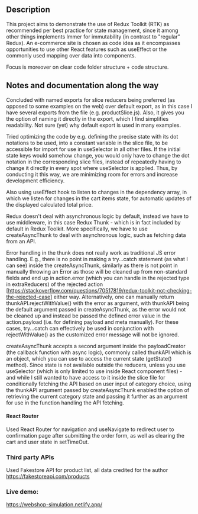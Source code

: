 ## Description
This project aims to demonstrate the use of Redux Toolkit (RTK) as recommended per best practice for state management, since it among other things implements Immer for immutability (in contrast to "regular" Redux). An e-commerce site is chosen as code idea as it encompasses opportunities to use other React features such as useEffect or the commonly used mapping over data into components. 

Focus is moreover on clear code folder structure + code structure.

## Notes and documentation along the way
Concluded with named exports for slice reducers being preferred (as opposed to some examples on the web) over default export, as in this case I have several exports from the file (e.g. productSlice.js). Also, it gives you the option of naming it directly in the export, which I find simplifies readability. Not sure (yet) why default export is used in many examples.

Tried optimizing the code by e.g. defining the precise state with its dot notations to be used, into a constant variable in the slice file, to be accessible for import for use in useSelector in all other files. If the initial state keys would somehow change, you would only have to change the dot notation in the corresponding slice files, instead of repeatedly having to change it directly in every spot where useSelector is applied. Thus, by conducting it this way, we are minimizing room for errors and increase development efficiency.

Also using useEffect hook to listen to changes in the dependency array, in which we listen for changes in the cart items state, for automatic updates of the displayed calculated total price.

Redux doesn't deal with asynchronous logic by default, instead we have to use middleware, in this case Redux Thunk - which is in fact included by default in Redux Toolkit. More specifically, we have to use createAsyncThunk to deal with asynchronous logic, such as fetching data from an API.

Error handling in the thunk does not really work as traditional JS error handling. E.g., there is no point in making a try...catch statement (as what I can see) inside the createAsyncThunk, similarly as there is not point in manually throwing an Error as those will be cleaned up from non-standard fields and end up in action.error (which you can handle in the rejected type in extraReducers) of the rejected action [https://stackoverflow.com/questions/70517819/redux-toolkit-not-checking-the-rejected-case] either way. Alternatively, one can manually return thunkAPI.rejectWithValue() with the error as argument, with thunkAPI being the default argument passed in createAsyncThunk, as the error would not be cleaned up and instead be passed the defined error value in the action.payload (i.e. for defining payload and meta manually). For these cases, try...catch can effectively be used in conjunction with rejectWithValue() as the customized error message will not be ignored.

createAsyncThunk accepts a second argument inside the payloadCreator (the callback function with async logic), commonly called thunkAPI which is an object, which you can use to access the current state (getState() method). Since state is not available outside the reducers, unless you use useSelector (which is only limited to use inside React component files) - and while I still wanted to have access to it inside the slice file for conditionally fetching the API based on user input of category choice, using the thunkAPI argument passed by createAsyncThunk enabled the option of retrieving the current category state and passing it further as an argument for use in the function handling the API fetching.

#### React Router
Used React Router for navigation and useNavigate to redirect user to confirmation page after submitting the order form, as well as clearing the cart and user state in setTimeOut. 

### Third party APIs
Used Fakestore API for product list, all data credited for the author https://fakestoreapi.com/products

### Live demo:
https://webshop-simulation.netlify.app/
